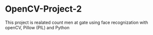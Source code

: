 # OpenCV-Project-2
This project is realated count men at gate using face recognization with openCV, Pillow (PIL) and Python
